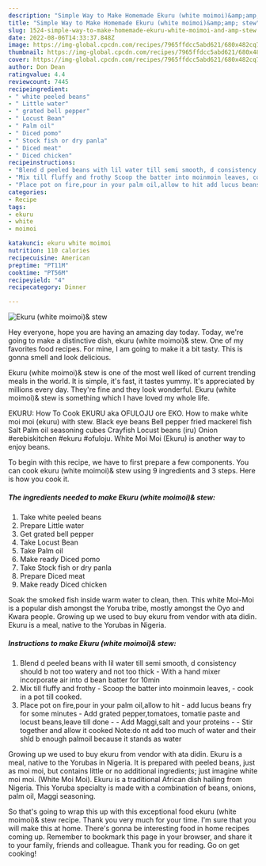 ```yaml
---
description: "Simple Way to Make Homemade Ekuru (white moimoi)&amp;amp; stew"
title: "Simple Way to Make Homemade Ekuru (white moimoi)&amp;amp; stew"
slug: 1524-simple-way-to-make-homemade-ekuru-white-moimoi-and-amp-stew
date: 2022-08-06T14:33:37.848Z
image: https://img-global.cpcdn.com/recipes/7965ffdcc5abd621/680x482cq70/ekuru-white-moimoi-stew-recipe-main-photo.jpg
thumbnail: https://img-global.cpcdn.com/recipes/7965ffdcc5abd621/680x482cq70/ekuru-white-moimoi-stew-recipe-main-photo.jpg
cover: https://img-global.cpcdn.com/recipes/7965ffdcc5abd621/680x482cq70/ekuru-white-moimoi-stew-recipe-main-photo.jpg
author: Don Dean
ratingvalue: 4.4
reviewcount: 7445
recipeingredient:
- " white peeled beans"
- " Little water"
- " grated bell pepper"
- " Locust Bean"
- " Palm oil"
- " Diced pomo"
- " Stock fish or dry panla"
- " Diced meat"
- " Diced chicken"
recipeinstructions:
- "Blend d peeled beans with lil water till semi smooth, d consistency should b not too watery and not too thick With a hand mixer incorporate air into d bean batter for 10min"
- "Mix till fluffy and frothy Scoop the batter into moinmoin leaves, cook in a pot till cooked."
- "Place pot on fire,pour in your palm oil,allow to hit add lucus beans fry for some minutes Add grated pepper,tomatoes, tomatie paste and locust beans,leave till done  Add Maggi,salt and your proteins  Stir together and allow it cooked Note:do nt add too much of water and their shld b enough palmoil because it stands as water"
categories:
- Recipe
tags:
- ekuru
- white
- moimoi

katakunci: ekuru white moimoi 
nutrition: 110 calories
recipecuisine: American
preptime: "PT11M"
cooktime: "PT56M"
recipeyield: "4"
recipecategory: Dinner

---
```



![Ekuru (white moimoi)&amp; stew](https://img-global.cpcdn.com/recipes/7965ffdcc5abd621/680x482cq70/ekuru-white-moimoi-stew-recipe-main-photo.jpg)

Hey everyone, hope you are having an amazing day today. Today, we're going to make a distinctive dish, ekuru (white moimoi)&amp; stew. One of my favorites food recipes. For mine, I am going to make it a bit tasty. This is gonna smell and look delicious.

Ekuru (white moimoi)&amp; stew is one of the most well liked of current trending meals in the world. It is simple, it's fast, it tastes yummy. It's appreciated by millions every day. They're fine and they look wonderful. Ekuru (white moimoi)&amp; stew is something which I have loved my whole life.

EKURU: How To Cook EKURU aka OFULOJU ore EKO. How to make white moi moi (ekuru) with stew. Black eye beans Bell pepper fried mackerel fish Salt Palm oil seasoning cubes Crayfish Locust beans (iru) Onion #erebiskitchen #ekuru #ofuloju. White Moi Moi (Ekuru) is another way to enjoy beans.


To begin with this recipe, we have to first prepare a few components. You can cook ekuru (white moimoi)&amp; stew using 9 ingredients and 3 steps. Here is how you cook it.

<!--inarticleads1-->

##### The ingredients needed to make Ekuru (white moimoi)&amp; stew:

1. Take  white peeled beans
1. Prepare  Little water
1. Get  grated bell pepper
1. Take  Locust Bean
1. Take  Palm oil
1. Make ready  Diced pomo
1. Take  Stock fish or dry panla
1. Prepare  Diced meat
1. Make ready  Diced chicken


Soak the smoked fish inside warm water to clean, then. This white Moi-Moi is a popular dish amongst the Yoruba tribe, mostly amongst the Oyo and Kwara people. Growing up we used to buy ekuru from vendor with ata didin. Ekuru is a meal, native to the Yorubas in Nigeria. 

<!--inarticleads2-->

##### Instructions to make Ekuru (white moimoi)&amp; stew:

1. Blend d peeled beans with lil water till semi smooth, d consistency should b not too watery and not too thick - With a hand mixer incorporate air into d bean batter for 10min
1. Mix till fluffy and frothy - Scoop the batter into moinmoin leaves, - cook in a pot till cooked.
1. Place pot on fire,pour in your palm oil,allow to hit - add lucus beans fry for some minutes - Add grated pepper,tomatoes, tomatie paste and locust beans,leave till done -  - Add Maggi,salt and your proteins -  - Stir together and allow it cooked Note:do nt add too much of water and their shld b enough palmoil because it stands as water


Growing up we used to buy ekuru from vendor with ata didin. Ekuru is a meal, native to the Yorubas in Nigeria. It is prepared with peeled beans, just as moi moi, but contains little or no additional ingredients; just imagine white moi moi. (White Moi Moi). Ekuru is a traditional African dish hailing from Nigeria. This Yoruba specialty is made with a combination of beans, onions, palm oil, Maggi seasoning. 

So that's going to wrap this up with this exceptional food ekuru (white moimoi)&amp; stew recipe. Thank you very much for your time. I'm sure that you will make this at home. There's gonna be interesting food in home recipes coming up. Remember to bookmark this page in your browser, and share it to your family, friends and colleague. Thank you for reading. Go on get cooking!
